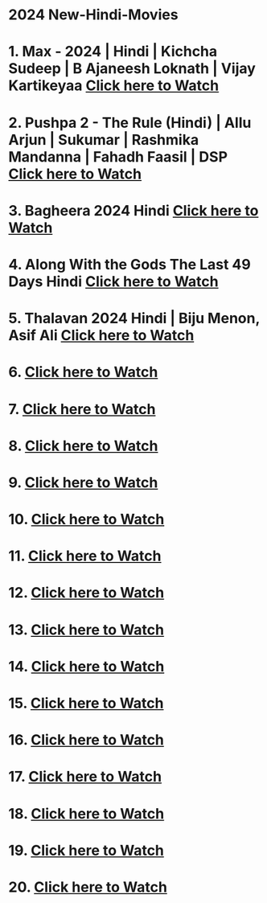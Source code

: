 # 2024 New-Hindi-Movies
# 1. Max - 2024 | Hindi | Kichcha Sudeep | B Ajaneesh Loknath | Vijay Kartikeyaa [Click here to Watch](https://www.bitchute.com/video/fTrdfy5XhNa3/)
# 2. Pushpa 2 - The Rule (Hindi) | Allu Arjun | Sukumar | Rashmika Mandanna | Fahadh Faasil | DSP [Click here to Watch](https://www.bitchute.com/video/sRvtSSz5g4dC)
# 3. Bagheera 2024 Hindi [Click here to Watch](https://www.bitchute.com/video/QMXyAzuDh9PG)
# 4. Along With the Gods The Last 49 Days Hindi [Click here to Watch](https://www.bitchute.com/video/8DwtJ2WqHFS8)
# 5. Thalavan 2024 Hindi | Biju Menon, Asif Ali  [Click here to Watch](https://www.bitchute.com/video/ybtY4MjcdNde)
# 6. [Click here to Watch]()
# 7. [Click here to Watch]()
# 8. [Click here to Watch]()
# 9. [Click here to Watch]()
# 10. [Click here to Watch]()
# 11. [Click here to Watch]()
# 12. [Click here to Watch]()
# 13. [Click here to Watch]()
# 14. [Click here to Watch]()
# 15. [Click here to Watch]()
# 16. [Click here to Watch]()
# 17. [Click here to Watch]()
# 18. [Click here to Watch]()
# 19. [Click here to Watch]()
# 20. [Click here to Watch]()
